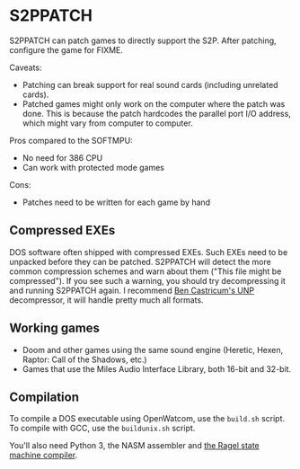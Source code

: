 # S2PPATCH

S2PPATCH can patch games to directly support the S2P. After
patching, configure the game for FIXME.

Caveats:

- Patching can break support for real sound cards (including unrelated
  cards).
- Patched games might only work on the computer where the patch was
  done. This is because the patch hardcodes the parallel port I/O
  address, which might vary from computer to computer.

Pros compared to the SOFTMPU:

- No need for 386 CPU
- Can work with protected mode games

Cons:

- Patches need to be written for each game by hand

## Compressed EXEs

DOS software often shipped with compressed EXEs. Such EXEs need to be
unpacked before they can be patched. S2PPATCH will detect the more
common compression schemes and warn about them ("This file might be
compressed"). If you see such a warning, you should try decompressing
it and running S2PPATCH again. I recommend [Ben Castricum's
UNP](http://unp.bencastricum.nl/) decompressor, it will handle pretty
much all formats.

## Working games

- Doom and other games using the same sound engine (Heretic, Hexen,
  Raptor: Call of the Shadows, etc.)
- Games that use the Miles Audio Interface Library, both 16-bit and
  32-bit.

## Compilation

To compile a DOS executable using OpenWatcom, use the `build.sh`
script. To compile with GCC, use the `buildunix.sh` script.

You'll also need Python 3, the NASM assembler and [the Ragel state
machine compiler][Ragel].

[Ragel]: https://www.colm.net/open-source/ragel/

